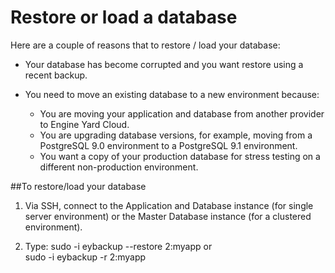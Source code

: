 # Restore or load a database

Here are a couple of reasons that to restore / load your database:

* Your database has become corrupted and you want restore using a recent backup.  

* You need to move an existing database to a new environment because:   

    * You are moving your application and database from another provider to Engine Yard Cloud.
    * You are upgrading database versions, for example, moving from a PostgreSQL 9.0 environment to a PostgreSQL 9.1 environment.
    * You want a copy of your production database for stress testing on a different non-production environment.


##To restore/load your database

1. Via SSH, connect to the Application and Database instance (for single server environment) or the Master Database instance (for a clustered environment).  

2. Type:
        sudo -i eybackup --restore 2:myapp
    or  
        sudo -i eybackup -r 2:myapp

